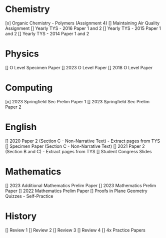 # Chemistry
[x] Organic Chemistry - Polymers (Assignment 4)
[] Maintaining Air Quality Assignment
[] Yearly TYS - 2016 Paper 1 and 2
[] Yearly TYS - 2015 Paper 1 and 2
[] Yearly TYS - 2014 Paper 1 and 2

# Physics
[] O Level Specimen Paper
[] 2023 O Level Paper
[] 2018 O Level Paper

# Computing
[x] 2023 Springfield Sec Prelim Paper 1
[] 2023 Springfield Sec Prelim Paper 2

# English
[] 2020 Paper 2 (Section C - Non-Narrative Text) - Extract pages from TYS
[] Specimen Paper (Section C - Non-Narrative Text)
[] 2021 Paper 2 (Section B and C) - Extract pages from TYS
[] Student Congress Slides

# Mathematics
[] 2023 Additional Mathematics Prelim Paper
[] 2023 Mathematics Prelim Paper
[] 2022 Mathematics Prelim Paper
[] Proofs in Plane Geometry Quizzes - Self-Practice

# History
[] Review 1
[] Review 2
[] Review 3
[] Review 4
[] 4x Practice Papers

